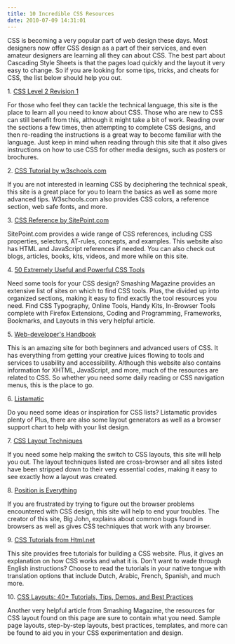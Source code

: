 ```yaml
---
title: 10 Incredible CSS Resources
date: 2010-07-09 14:31:01
---
```


CSS is becoming a very popular part of web design these days. Most
designers now offer CSS design as a part of their services, and even
amateur designers are learning all they can about CSS. The best part
about Cascading Style Sheets is that the pages load quickly and the
layout it very easy to change. So if you are looking for some tips,
tricks, and cheats for CSS, the list below should help you out.

1\. [CSS Level 2 Revision 1](http://www.w3.org/TR/CSS2/)

For those who feel they can tackle the technical language, this site is
the place to learn all you need to know about CSS. Those who are new to
CSS can still benefit from this, although it might take a bit of work.
Reading over the sections a few times, then attempting to complete CSS
designs, and then re-reading the instructions is a great way to become
familiar with the language. Just keep in mind when reading through this
site that it also gives instructions on how to use CSS for other media
designs, such as posters or brochures.

2\. [CSS Tutorial by
w3schools.com](http://www.w3schools.com/css/default.asp)

If you are not interested in learning CSS by deciphering the technical
speak, this site is a great place for you to learn the basics as well as
some more advanced tips. W3schools.com also provides CSS colors, a
reference section, web safe fonts, and more.

3\. [CSS Reference by SitePoint.com](http://reference.sitepoint.com/css)

SitePoint.com provides a wide range of CSS references, including CSS
properties, selectors, AT-rules, concepts, and examples. This website
also has HTML and JavaScript references if needed. You can also check
out blogs, articles, books, kits, videos, and more while on this site.

4\. [50 Extremely Useful and Powerful CSS
Tools](http://www.smashingmagazine.com/2008/12/09/50-really-useful-css-tools/)

Need some tools for your CSS design? Smashing Magazine provides an
extensive list of sites on which to find CSS tools. Plus, the
divided up into organized sections, making it easy to find exactly the
tool resources you need. Find CSS Typography, Online Tools, Handy Kits,
In-Browser Tools complete with Firefox Extensions, Coding and
Programming, Frameworks, Bookmarks, and Layouts in this very helpful
article.

5\. [Web-developer's Handbook](http://www.alvit.de/handbook/)

This is an amazing site for both beginners and advanced users of CSS. It
has everything from getting your creative juices flowing to tools and
services to usability and accessibility. Although this website also
contains information for XHTML, JavaScript, and more, much of the
resources are related to CSS. So whether you need some daily reading or
CSS navigation menus, this is the place to go.

6\. [Listamatic](http://css.maxdesign.com.au/listamatic/)

Do you need some ideas or inspiration for CSS lists? Listamatic provides
plenty of
Plus, there are also some layout generators as well as a browser support
chart to help with your list design.

7\. [CSS Layout Techniques](http://glish.com/css/home.asp)

If you need some help making the switch to CSS layouts, this site will
help you out. The layout techniques listed are cross-browser and all
sites listed have been stripped down to their very essential codes,
making it easy to see exactly how a layout was created.

8\. [Position is Everything](http://www.positioniseverything.net/)

If you are frustrated by trying to figure out the browser problems
encountered with CSS design, this site will help to end your troubles.
The creator of this site, Big John, explains about common bugs found in
browsers as well as gives CSS techniques that work with any browser.

9\. [CSS Tutorials from Html.net](http://www.html.net/tutorials/css/)

This site provides free tutorials for building a CSS website. Plus, it
gives an explanation on how CSS works and what it is. Don't want to wade
through English instructions? Choose to read the tutorials in your
native tongue with translation options that include Dutch, Arabic,
French, Spanish, and much more.

10\. [CSS
Layouts: 40+ Tutorials, Tips, Demos, and Best
Practices](http://www.noupe.com/css/css-layouts-40-tutorials-tips-demos-and-best-practices.html)

Another very helpful article from Smashing Magazine, the resources for
CSS layout found on this page are sure to contain what you need. Sample
page layouts, step-by-step layouts, best practices, templates, and more
can be found to aid you in your CSS experimentation and design.
